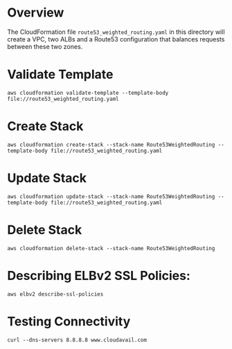 # Overview

The CloudFormation file `route53_weighted_routing.yaml` in this directory will create a VPC, two ALBs and a Route53 configuration that balances requests between these two zones.

# Validate Template

`aws cloudformation validate-template --template-body file://route53_weighted_routing.yaml`

# Create Stack

`aws cloudformation create-stack --stack-name Route53WeightedRouting --template-body file://route53_weighted_routing.yaml`

# Update Stack

`aws cloudformation update-stack --stack-name Route53WeightedRouting --template-body file://route53_weighted_routing.yaml`

# Delete Stack

`aws cloudformation delete-stack --stack-name Route53WeightedRouting`

# Describing ELBv2 SSL Policies:

`aws elbv2 describe-ssl-policies`

# Testing Connectivity

`curl --dns-servers 8.8.8.8 www.cloudavail.com`
